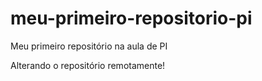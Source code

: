 # meu-primeiro-repositorio-pi
Meu primeiro repositório na aula de PI

Alterando o repositório remotamente!
